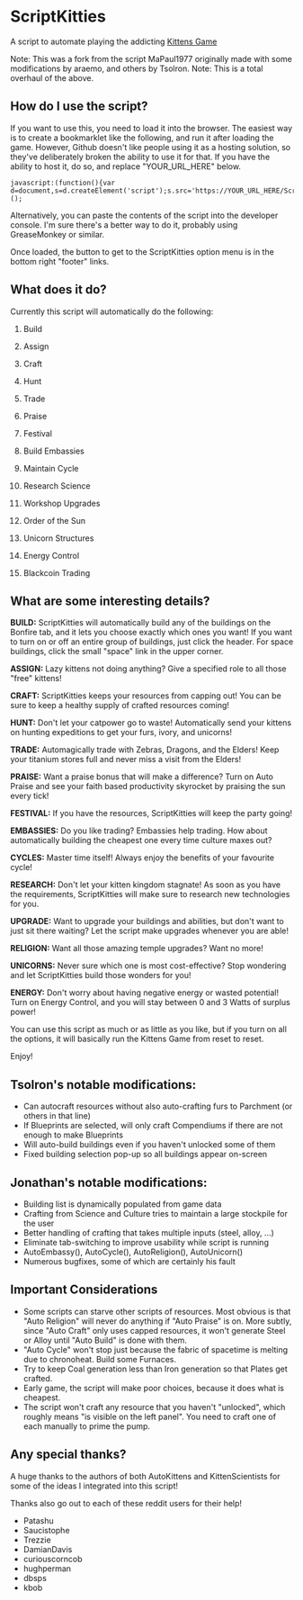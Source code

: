 # ScriptKitties
A script to automate playing the addicting <a href="http://bloodrizer.ru/games/kittens/#">Kittens Game</a>

Note: This was a fork from the script MaPaul1977 originally made with some modifications by araemo, and others by Tsolron.
Note: This is a total overhaul of the above.

## How do I use the script?

If you want to use this, you need to load it into the browser. The easiest way is to create a bookmarklet like the following, and run it after loading the game. However, Github doesn't like people using it as a hosting solution, so they've deliberately broken the ability to use it for that. If you have the ability to host it, do so, and replace "YOUR_URL_HERE" below.

    javascript:(function(){var d=document,s=d.createElement('script');s.src='https://YOUR_URL_HERE/ScriptKitties.js';d.body.appendChild(s);})();

Alternatively, you can paste the contents of the script into the developer console.
I'm sure there's a better way to do it, probably using GreaseMonkey or similar.

Once loaded, the button to get to the ScriptKitties option menu is in the bottom right "footer" links.

## What does it do?

Currently this script will automatically do the following:

1) Build
2) Assign
2) Craft
3) Hunt
4) Trade
5) Praise
5) Festival

6) Build Embassies
6) Maintain Cycle
6) Research Science
7) Workshop Upgrades
8) Order of the Sun
8) Unicorn Structures
9) Energy Control
10) Blackcoin Trading


## What are some interesting details?

<b>BUILD:</b> ScriptKitties will automatically build any of the buildings on the Bonfire tab, and it lets you choose exactly which ones you want! If you want to turn on or off an entire group of buildings, just click the header. For space buildings, click the small "space" link in the upper corner.

<b>ASSIGN:</b> Lazy kittens not doing anything? Give a specified role to all those "free" kittens!

<b>CRAFT:</b> ScriptKitties keeps your resources from capping out! You can be sure to keep a healthy supply of crafted resources coming!

<b>HUNT:</b> Don't let your catpower go to waste! Automatically send your kittens on hunting expeditions to get your furs, ivory, and unicorns!

<b>TRADE:</b> Automagically trade with Zebras, Dragons, and the Elders! Keep your titanium stores full and never miss a visit from the Elders!

<b>PRAISE:</b> Want a praise bonus that will make a difference? Turn on Auto Praise and see your faith based productivity skyrocket by praising the sun every tick!

<b>FESTIVAL:</b> If you have the resources, ScriptKitties will keep the party going!

<b>EMBASSIES:</b> Do you like trading? Embassies help trading. How about automatically building the cheapest one every time culture maxes out?

<b>CYCLES:</b> Master time itself! Always enjoy the benefits of your favourite cycle!

<b>RESEARCH:</b> Don't let your kitten kingdom stagnate! As soon as you have the requirements, ScriptKitties will make sure to research new technologies for you.

<b>UPGRADE:</b> Want to upgrade your buildings and abilities, but don't want to just sit there waiting? Let the script make upgrades whenever you are able!

<b>RELIGION:</b> Want all those amazing temple upgrades? Want no more!

<b>UNICORNS:</b> Never sure which one is most cost-effective? Stop wondering and let ScriptKitties build those wonders for you!

<b>ENERGY:</b> Don't worry about having negative energy or wasted potential! Turn on Energy Control, and you will stay between 0 and 3 Watts of surplus power!

You can use this script as much or as little as you like, but if you turn on all the options, it will basically run the Kittens Game from reset to reset.

Enjoy!

## Tsolron's notable modifications:
* Can autocraft resources without also auto-crafting furs to Parchment (or others in that line)
* If Blueprints are selected, will only craft Compendiums if there are not enough to make Blueprints
* Will auto-build buildings even if you haven't unlocked some of them
* Fixed building selection pop-up so all buildings appear on-screen

## Jonathan's notable modifications:
* Building list is dynamically populated from game data
* Crafting from Science and Culture tries to maintain a large stockpile for the user
* Better handling of crafting that takes multiple inputs (steel, alloy, ...)
* Eliminate tab-switching to improve usability while script is running
* AutoEmbassy(), AutoCycle(), AutoReligion(), AutoUnicorn() 
* Numerous bugfixes, some of which are certainly his fault

## Important Considerations
* Some scripts can starve other scripts of resources. Most obvious is that "Auto Religion" will never do anything if "Auto Praise" is on. More subtly, since "Auto Craft" only uses capped resources, it won't generate Steel or Alloy until "Auto Build" is done with them. 
* "Auto Cycle" won't stop just because the fabric of spacetime is melting due to chronoheat. Build some Furnaces.
* Try to keep Coal generation less than Iron generation so that Plates get crafted.
* Early game, the script will make poor choices, because it does what is cheapest.
* The script won't craft any resource that you haven't "unlocked", which roughly means "is visible on the left panel". You need to craft one of each manually to prime the pump.

## Any special thanks?

A huge thanks to the authors of both AutoKittens and KittenScientists for some of the ideas I integrated into this script!

Thanks also go out to each of these reddit users for their help!

- Patashu
- Saucistophe
- Trezzie
- DamianDavis
- curiouscorncob
- hughperman
- dbsps
- kbob
